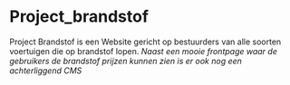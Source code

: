 # Project_brandstof

Project Brandstof is een Website gericht op bestuurders van alle soorten voertuigen die op brandstof lopen.
_Naast een mooie frontpage waar de gebruikers de brandstof prijzen kunnen zien is er ook nog een achterliggend CMS_
